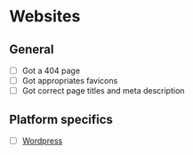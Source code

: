 # Websites

## General

-   [ ] Got a 404 page
-   [ ] Got appropriates favicons
-   [ ] Got correct page titles and meta description

## Platform specifics

-   [ ] [Wordpress](wordpress/readme.md)
